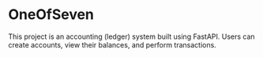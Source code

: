 # OneOfSeven
This project is an accounting (ledger) system built using FastAPI. Users can create accounts, view their balances, and perform transactions.
